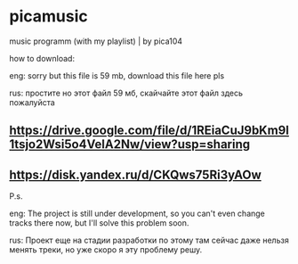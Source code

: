 # picamusic
music programm (with my playlist) | by pica104

how to download:


eng: sorry but this file is 59 mb, download this file here pls

rus: простите но этот файл 59 мб, скайчайте этот файл здесь пожалуйста

https://drive.google.com/file/d/1REiaCuJ9bKm9I1tsjo2Wsi5o4VelA2Nw/view?usp=sharing
-
https://disk.yandex.ru/d/CKQws75Ri3yAOw
-

P.s.

eng: The project is still under development, so you can't even change tracks there now, but I'll solve this problem soon.

rus: Проект еще на стадии разработки по этому там сейчас даже нельзя менять треки, но уже скоро я эту проблему решу.
